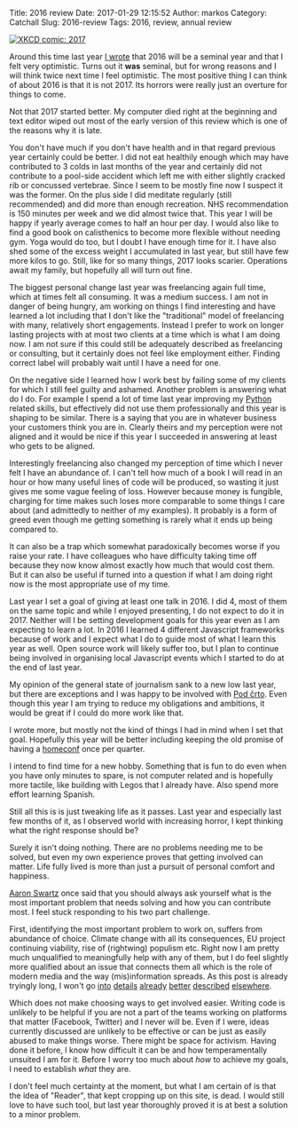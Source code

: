 Title: 2016 review
Date: 2017-01-29 12:15:52
Author: markos
Category: Catchall
Slug: 2016-review
Tags: 2016, review, annual review

[![XKCD comic: 2017](http://imgs.xkcd.com/comics/2017.png)](http://xkcd.com/1779/)

Around this time last year [I wrote]({filename}/2015-review.md) that 2016 will be a seminal year and that I felt very optimistic. Turns out it **was** seminal, but for wrong reasons and I will think twice next time I feel optimistic. The most positive thing I can think of about 2016 is that it is not 2017. Its horrors were really just an overture for things to come.

Not that 2017 started better. My computer died right at the beginning and text  editor wiped out most of the early version of this review which is one of the reasons why it is late.

You don't have much if you don't have health and in that regard previous year certainly could be better. I did not eat healthily enough which may have contributed to 3 colds in last months of the year and certainly did not contribute to a pool-side accident which left me with either slightly cracked rib or concussed vertebrae. Since I seem to be mostly fine now I suspect it was the former. On the plus side I did meditate regularly (still recommended) and did more than enough recreation. NHS recommendation is 150 minutes per week and we did almost twice that. This year I will be happy if yearly average comes to half an hour per day. I would also like to find a good book on calisthenics to become more flexible without needing gym. Yoga would do too, but I doubt I have enough time for it. I have also shed some of the excess weight I accumulated in last year, but still have few more kilos to go. Still, like for so many things, 2017 looks scarier. Operations await my family, but hopefully all will turn out fine.

The biggest personal change last year was freelancing again full time, which at times felt all consuming. It was a medium success. I am not in danger of being hungry, am working on things I find interesting and have learned a lot including that I don't like the "traditional" model of freelancing with many, relatively short engagements. Instead I prefer to work on longer lasting projects with at most two clients at a time which is what I am doing now. I am not sure if this could still be adequately described as freelancing or consulting, but it certainly does not feel like employment either. Finding correct label will probably wait until I have a need for one. 

On the negative side I learned how I work best by failing some of my clients for which I still feel guilty and ashamed. Another problem is answering what do I do. For example I spend a lot of time last year improving my [Python](http://www.python.org) related skills, but effectively did not use them professionally and this year is shaping to be similar. There is a saying that you are in whatever business your customers think you are in. Clearly theirs and my perception were not aligned and it would be nice if this year I succeeded in answering at least who gets to be aligned.

Interestingly freelancing also changed my perception of time which I never felt I have an abundance of. I can't tell how much of a book I will read in an hour or how many useful lines of code will be produced, so wasting it just gives me some vague feeling of loss. However because money is fungible, charging for time makes such loses more comparable to some things I care about (and admittedly to neither of my examples). It probably is a form of greed even though me getting something is rarely what it ends up being compared to.

It can also be a trap which somewhat paradoxically becomes worse if you raise your rate. I have colleagues who have difficulty taking time off because they now know almost exactly how much that would cost them. But it can also be useful if turned into a question if what I am doing right now is the most appropriate use of my time.

Last year I set a goal of giving at least one talk in 2016. I did 4, most of them on the same topic and while I enjoyed presenting, I do not expect to do it in 2017. Neither will I be setting development goals for this year even as I am expecting to learn a lot. In 2016 I learned 4 different Javascript frameworks because of work and I expect what I do to guide most of what I learn this year as well. Open source work will likely suffer too, but I plan to continue being involved in organising local Javascript events which I started to do at the end of last year.

My opinion of the general state of journalism sank to a new low last year, but there are exceptions and I was happy to be involved with [Pod črto](https://podcrto.si). Even though this year I am trying to reduce my obligations and ambitions, it would be great if I could do more work like that.

I wrote more, but mostly not the kind of things I had in mind when I set that goal. Hopefully this year will be better including keeping the old promise of having a [homeconf]({filename}/homeconf.md) once per quarter.

I intend to find time for a new hobby. Something that is fun to do even when you have only minutes to spare, is not computer related and is hopefully more tactile, like building with Legos that I already have. Also spend more effort learning Spanish.

Still all this is is just tweaking life as it passes. Last year and especially last few months of it, as I observed world with increasing horror, I kept thinking what the right response should be?

Surely it isn't doing nothing. There are no problems needing me to be solved, but even my own experience proves that getting involved can matter. Life fully lived is more than just a pursuit of personal comfort and happiness.

[Aaron Swartz](http://www.aaronsw.com/) once said that you should always ask yourself what is the most important problem that needs solving and how you can contribute most. I feel stuck responding to his two part challenge. 

First, identifying the most important problem to work on, suffers from abundance of choice. Climate change with all its consequences, EU project continuing viability, rise of (rightwing) populism etc. Right now I am pretty much unqualified to meaningfully help with any of them, but I do feel slightly more qualified about an issue that connects them all which is the role of modern media and the way (mis)information spreads. As this post is already tryingly long, I won't go [into](https://points.datasociety.net/did-media-literacy-backfire-7418c084d88d) [details](https://points.datasociety.net/fake-news-is-not-the-problem-f00ec8cdfcb#.uipgk19ru) [already](http://www.antipope.org/charlie/blog-static/2016/12/eleven-tweets.html#more) [better](https://mondaynote.com/facebooks-walled-wonderland-is-inherently-incompatible-with-news-media-b145e2d0078c#.ddp42t5wu) [described](http://www.newyorker.com/news/news-desk/what-americans-against-trump-can-learn-from-the-failures-of-the-israeli-opposition?intcid=mod-latest) [elsewhere](http://www.mtv.com/news/2955021/shirtless-trump-saves-drowning-kitten/#pq=VD83C8).

Which does not make choosing ways to get involved easier. Writing code is unlikely to be helpful if you are not a part of the teams working on platforms that matter (Facebook, Twitter) and I never will be. Even if I were, ideas currently discussed are unlikely to be effective or can be just as easily abused to make things worse. There might be space for activism. Having done it before, I know how difficult it can be and how temperamentally unsuited I am for it. Before I worry too much about *how* to achieve my goals, I need to establish *what* they are.

I don't feel much certainty at the moment, but what I am certain of is that the idea of "Reader", that kept cropping up on this site, is dead. I would still love to have such tool, but last year thoroughly proved it is at best a solution to a minor problem.
